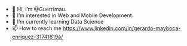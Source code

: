 - 👋 Hi, I’m @Guerrimau.
- 👀 I’m interested in Web and Mobile Development.
- 🌱 I’m currently learning Data Science
- 📫 How to reach me https://www.linkedin.com/in/gerardo-mayboca-enriquez-31741819a/
